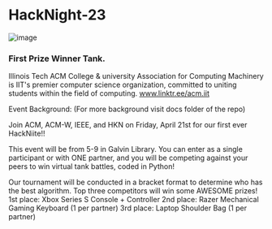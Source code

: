# HackNight-23
![image](https://user-images.githubusercontent.com/48456624/233799584-a9fef208-1c9a-47b0-9f37-8ed197d97a84.png)

### First Prize Winner Tank. 

Illinois Tech ACM
College & university
Association for Computing Machinery is IIT's premier computer science organization, committed to uniting students within the field of computing.
www.linktr.ee/acm.iit

Event Background: (For more background visit docs folder of the repo)

Join ACM, ACM-W, IEEE, and HKN on Friday, April 21st for our first ever HackNiite!!

This event will be from 5-9 in Galvin Library. You can enter as a single participant or with ONE partner, and you will be competing against your peers to win virtual tank battles, coded in Python!

Our tournament will be conducted in a bracket format to determine who has the best algorithm. Top three competitors will win some AWESOME prizes!
1st place: Xbox Series S Console + Controller
2nd place: Razer Mechanical Gaming Keyboard (1 per partner)
3rd place: Laptop Shoulder Bag (1 per partner)

